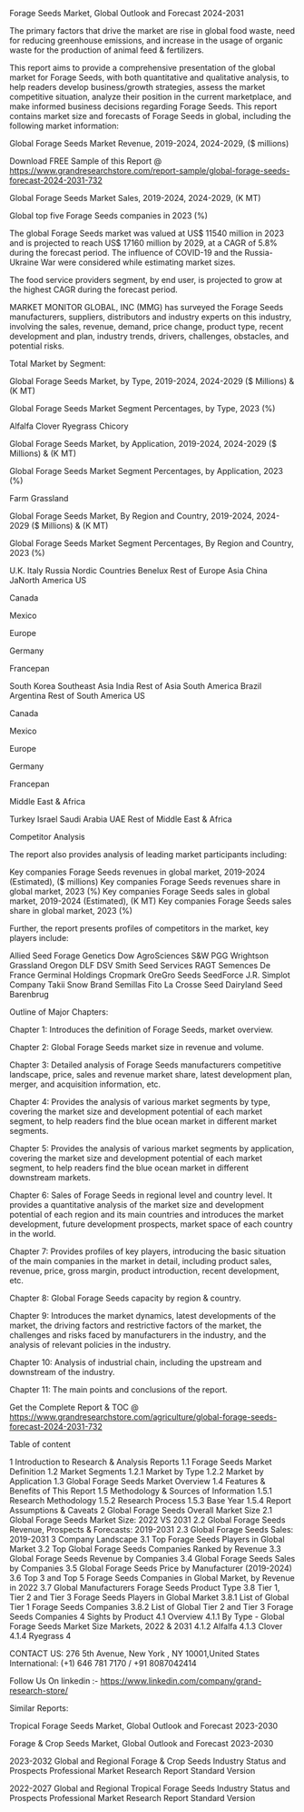 Forage Seeds Market, Global Outlook and Forecast 2024-2031

The primary factors that drive the market are rise in global food waste, need for reducing greenhouse emissions, and increase in the usage of organic waste for the production of animal feed & fertilizers.

This report aims to provide a comprehensive presentation of the global market for Forage Seeds, with both quantitative and qualitative analysis, to help readers develop business/growth strategies, assess the market competitive situation, analyze their position in the current marketplace, and make informed business decisions regarding Forage Seeds. This report contains market size and forecasts of Forage Seeds in global, including the following market information:

Global Forage Seeds Market Revenue, 2019-2024, 2024-2029, ($ millions)

Download FREE Sample of this Report @ https://www.grandresearchstore.com/report-sample/global-forage-seeds-forecast-2024-2031-732


Global Forage Seeds Market Sales, 2019-2024, 2024-2029, (K MT)

Global top five Forage Seeds companies in 2023 (%)

The global Forage Seeds market was valued at US$ 11540 million in 2023 and is projected to reach US$ 17160 million by 2029, at a CAGR of 5.8% during the forecast period. The influence of COVID-19 and the Russia-Ukraine War were considered while estimating market sizes.

The food service providers segment, by end user, is projected to grow at the highest CAGR during the forecast period.

MARKET MONITOR GLOBAL, INC (MMG) has surveyed the Forage Seeds manufacturers, suppliers, distributors and industry experts on this industry, involving the sales, revenue, demand, price change, product type, recent development and plan, industry trends, drivers, challenges, obstacles, and potential risks.

Total Market by Segment:

Global Forage Seeds Market, by Type, 2019-2024, 2024-2029 ($ Millions) & (K MT)

Global Forage Seeds Market Segment Percentages, by Type, 2023 (%)



Alfalfa
Clover
Ryegrass
Chicory


Global Forage Seeds Market, by Application, 2019-2024, 2024-2029 ($ Millions) & (K MT)

Global Forage Seeds Market Segment Percentages, by Application, 2023 (%)



Farm
Grassland


Global Forage Seeds Market, By Region and Country, 2019-2024, 2024-2029 ($ Millions) & (K MT)

Global Forage Seeds Market Segment Percentages, By Region and Country, 2023 (%)



U.K.
Italy
Russia
Nordic Countries
Benelux
Rest of Europe
Asia
China
JaNorth America
US

Canada

Mexico

Europe

Germany

Francepan

South Korea
Southeast Asia
India
Rest of Asia
South America
Brazil
Argentina
Rest of South America
US

Canada

Mexico

Europe

Germany

Francepan



Middle East & Africa



Turkey
Israel
Saudi Arabia
UAE
Rest of Middle East & Africa


Competitor Analysis

The report also provides analysis of leading market participants including:



Key companies Forage Seeds revenues in global market, 2019-2024 (Estimated), ($ millions)
Key companies Forage Seeds revenues share in global market, 2023 (%)
Key companies Forage Seeds sales in global market, 2019-2024 (Estimated), (K MT)
Key companies Forage Seeds sales share in global market, 2023 (%)


Further, the report presents profiles of competitors in the market, key players include:



Allied Seed
Forage Genetics
Dow AgroSciences
S&W
PGG Wrightson
Grassland Oregon
DLF
DSV
Smith Seed Services
RAGT
Semences De France
Germinal Holdings
Cropmark
OreGro Seeds
SeedForce
J.R. Simplot Company
Takii
Snow Brand
Semillas Fito
La Crosse Seed
Dairyland Seed
Barenbrug


Outline of Major Chapters:

Chapter 1: Introduces the definition of Forage Seeds, market overview.

Chapter 2: Global Forage Seeds market size in revenue and volume.

Chapter 3: Detailed analysis of Forage Seeds manufacturers competitive landscape, price, sales and revenue market share, latest development plan, merger, and acquisition information, etc.

Chapter 4: Provides the analysis of various market segments by type, covering the market size and development potential of each market segment, to help readers find the blue ocean market in different market segments.

Chapter 5: Provides the analysis of various market segments by application, covering the market size and development potential of each market segment, to help readers find the blue ocean market in different downstream markets.

Chapter 6: Sales of Forage Seeds in regional level and country level. It provides a quantitative analysis of the market size and development potential of each region and its main countries and introduces the market development, future development prospects, market space of each country in the world.

Chapter 7: Provides profiles of key players, introducing the basic situation of the main companies in the market in detail, including product sales, revenue, price, gross margin, product introduction, recent development, etc.

Chapter 8: Global Forage Seeds capacity by region & country.

Chapter 9: Introduces the market dynamics, latest developments of the market, the driving factors and restrictive factors of the market, the challenges and risks faced by manufacturers in the industry, and the analysis of relevant policies in the industry.

Chapter 10: Analysis of industrial chain, including the upstream and downstream of the industry.

Chapter 11: The main points and conclusions of the report.

Get the Complete Report & TOC @ https://www.grandresearchstore.com/agriculture/global-forage-seeds-forecast-2024-2031-732

Table of content

1 Introduction to Research & Analysis Reports
1.1 Forage Seeds Market Definition
1.2 Market Segments
1.2.1 Market by Type
1.2.2 Market by Application
1.3 Global Forage Seeds Market Overview
1.4 Features & Benefits of This Report
1.5 Methodology & Sources of Information
1.5.1 Research Methodology
1.5.2 Research Process
1.5.3 Base Year
1.5.4 Report Assumptions & Caveats
2 Global Forage Seeds Overall Market Size
2.1 Global Forage Seeds Market Size: 2022 VS 2031
2.2 Global Forage Seeds Revenue, Prospects & Forecasts: 2019-2031
2.3 Global Forage Seeds Sales: 2019-2031
3 Company Landscape
3.1 Top Forage Seeds Players in Global Market
3.2 Top Global Forage Seeds Companies Ranked by Revenue
3.3 Global Forage Seeds Revenue by Companies
3.4 Global Forage Seeds Sales by Companies
3.5 Global Forage Seeds Price by Manufacturer (2019-2024)
3.6 Top 3 and Top 5 Forage Seeds Companies in Global Market, by Revenue in 2022
3.7 Global Manufacturers Forage Seeds Product Type
3.8 Tier 1, Tier 2 and Tier 3 Forage Seeds Players in Global Market
3.8.1 List of Global Tier 1 Forage Seeds Companies
3.8.2 List of Global Tier 2 and Tier 3 Forage Seeds Companies
4 Sights by Product
4.1 Overview
4.1.1 By Type - Global Forage Seeds Market Size Markets, 2022 & 2031
4.1.2 Alfalfa
4.1.3 Clover
4.1.4 Ryegrass
4

CONTACT US:
276 5th Avenue, New York , NY 10001,United States
International: (+1) 646 781 7170 / +91 8087042414

Follow Us On linkedin :- https://www.linkedin.com/company/grand-research-store/


Similar Reports:

Tropical Forage Seeds Market, Global Outlook and Forecast 2023-2030

Forage & Crop Seeds Market, Global Outlook and Forecast 2023-2030

2023-2032 Global and Regional Forage & Crop Seeds Industry Status and Prospects Professional Market Research Report Standard Version

2022-2027 Global and Regional Tropical Forage Seeds Industry Status and Prospects Professional Market Research Report Standard Version
